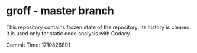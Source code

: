 # groff - master branch

This repository contains frozen state of the repository.
Its history is cleared. It is used only for static code
analysis with Codacy.

Commit Time: 1710826891